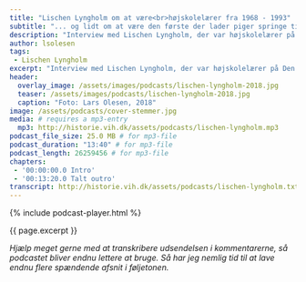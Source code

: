 ```yaml
---
title: "Lischen Lyngholm om at være<br>højskolelærer fra 1968 - 1993"
subtitle: "... og lidt om at være den første der lader piger springe til gymnastik"
description: "Interview med Lischen Lyngholm, der var højskolelærer på Den Jyske Idrætsskole fra 1968 - 1993. Hun fortæller om, hvordan hun startede som faglærer i gymnastik, men langsomt fandt nye veje ind i højskolelærerlivet."
author: lsolesen
tags:
 - Lischen Lyngholm
excerpt: "Interview med Lischen Lyngholm, der var højskolelærer på Den Jyske Idrætsskole fra 1968 - 1993. Hun fortæller om, hvordan hun startede som faglærer i gymnastik, men langsomt fandt nye veje ind i højskolelærerlivet."
header:
  overlay_image: /assets/images/podcasts/lischen-lyngholm-2018.jpg
  teaser: /assets/images/podcasts/lischen-lyngholm-2018.jpg
  caption: "Foto: Lars Olesen, 2018"
image: /assets/podcasts/cover-stemmer.jpg
media: # requires a mp3-entry
  mp3: http://historie.vih.dk/assets/podcasts/lischen-lyngholm.mp3
podcast_file_size: 25.0 MB # for mp3-file
podcast_duration: "13:40" # for mp3-file
podcast_length: 26259456 # for mp3-file
chapters:
 - '00:00:00.0 Intro'
 - '00:13:20.0 Talt outro'
transcript: http://historie.vih.dk/assets/podcasts/lischen-lyngholm.txt
---
```


{% include podcast-player.html %}

{{ page.excerpt }}

_Hjælp meget gerne med at transkribere udsendelsen i kommentarerne, så podcastet bliver endnu lettere at bruge. Så har jeg nemlig tid til at lave endnu flere spændende afsnit i føljetonen._
